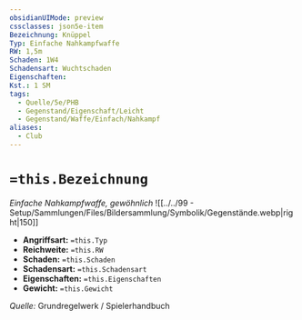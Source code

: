 ```yaml
---
obsidianUIMode: preview
cssclasses: json5e-item
Bezeichnung: Knüppel
Typ: Einfache Nahkampfwaffe
RW: 1,5m
Schaden: 1W4
Schadensart: Wuchtschaden
Eigenschaften:
Kst.: 1 SM
tags:
  - Quelle/5e/PHB
  - Gegenstand/Eigenschaft/Leicht
  - Gegenstand/Waffe/Einfach/Nahkampf
aliases:
  - Club
---
```

# `=this.Bezeichnung`
*Einfache Nahkampfwaffe, gewöhnlich*
![[../../99 - Setup/Sammlungen/Files/Bildersammlung/Symbolik/Gegenstände.webp|right|150]]

- **Angriffsart:** `=this.Typ`
- **Reichweite:** `=this.RW`
- **Schaden:** `=this.Schaden`
- **Schadensart:** `=this.Schadensart`
- **Eigenschaften:** `=this.Eigenschaften`
- **Gewicht:** `=this.Gewicht`

*Quelle:* Grundregelwerk / Spielerhandbuch